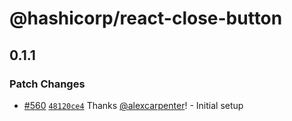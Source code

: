 # @hashicorp/react-close-button

## 0.1.1

### Patch Changes

- [#560](https://github.com/hashicorp/react-components/pull/560) [`48120ce4`](https://github.com/hashicorp/react-components/commit/48120ce48399527a677cf78ddac4b5f7b4d9bb40) Thanks [@alexcarpenter](https://github.com/alexcarpenter)! - Initial <CloseButton /> setup
